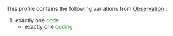This profile contains the following variations from [Observation](http://hl7.org/fhir/STU3/headcircum.html) :

1. exactly one <span style='color:green'> code </span> 
   * exactly one <span style='color:green'> coding </span> 